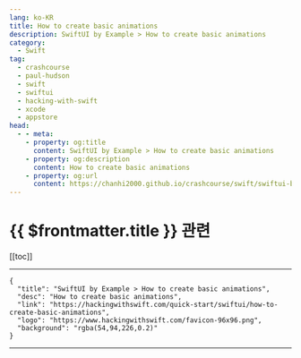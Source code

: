```yaml
---
lang: ko-KR
title: How to create basic animations
description: SwiftUI by Example > How to create basic animations
category:
  - Swift
tag: 
  - crashcourse
  - paul-hudson
  - swift
  - swiftui
  - hacking-with-swift
  - xcode
  - appstore
head:
  - - meta:
    - property: og:title
      content: SwiftUI by Example > How to create basic animations
    - property: og:description
      content: How to create basic animations
    - property: og:url
      content: https://chanhi2000.github.io/crashcourse/swift/swiftui-by-example/18-animation/how-to-create-basic-animations.html
---
```


# {{ $frontmatter.title }} 관련

[[toc]]

---

```component VPCard
{
  "title": "SwiftUI by Example > How to create basic animations",
  "desc": "How to create basic animations",
  "link": "https://hackingwithswift.com/quick-start/swiftui/how-to-create-basic-animations",
  "logo": "https://www.hackingwithswift.com/favicon-96x96.png",
  "background": "rgba(54,94,226,0.2)"
}
```

---

<TagLinks />